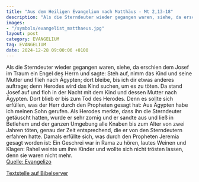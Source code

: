 ```yaml
---
title: "Aus dem Heiligen Evangelium nach Matthäus - Mt 2,13-18"
description: "Als die Sterndeuter wieder gegangen waren, siehe, da erschien dem Josef im Traum ein Engel des Herrn und sagte: Steh auf, nimm das Kind und seine Mutter und flieh nach Ägypten; dort bleibe, bis ich dir etwas anderes auftrage; denn Herodes wird das Kind suchen, um es zu töten. Da ...."
images:
- "/symbols/evangelist_matthaeus.jpg"
layout: post
category: EVANGELIUM
tag: EVANGELIUM
date: 2024-12-28 09:00:06 +0100
---
```

Als die Sterndeuter wieder gegangen waren, siehe, da erschien dem Josef im Traum ein Engel des Herrn und sagte: Steh auf, nimm das Kind und seine Mutter und flieh nach Ägypten; dort bleibe, bis ich dir etwas anderes auftrage; denn Herodes wird das Kind suchen, um es zu töten.
Da stand Josef auf und floh in der Nacht mit dem Kind und dessen Mutter nach Ägypten.<!--more-->
Dort blieb er bis zum Tod des Herodes. Denn es sollte sich erfüllen, was der Herr durch den Propheten gesagt hat: Aus Ägypten habe ich meinen Sohn gerufen.
Als Herodes merkte, dass ihn die Sterndeuter getäuscht hatten, wurde er sehr zornig und er sandte aus und ließ in Betlehem und der ganzen Umgebung alle Knaben bis zum Alter von zwei Jahren töten, genau der Zeit entsprechend, die er von den Sterndeutern erfahren hatte.
Damals erfüllte sich, was durch den Propheten Jeremia gesagt worden ist:
Ein Geschrei war in Rama zu hören, lautes Weinen und Klagen: Rahel weinte um ihre Kinder und wollte sich nicht trösten lassen, denn sie waren nicht mehr.<br>
[Quelle: Evangelizo](https://evangeliumtagfuertag.org/DE/gospel)

[Textstelle auf Bibelserver](https://www.bibleserver.com/EU/Matthäus2,13-18)
